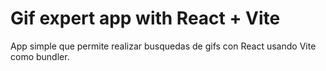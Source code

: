 # Gif expert app with React + Vite

App simple que permite realizar busquedas de gifs con React usando Vite como bundler.